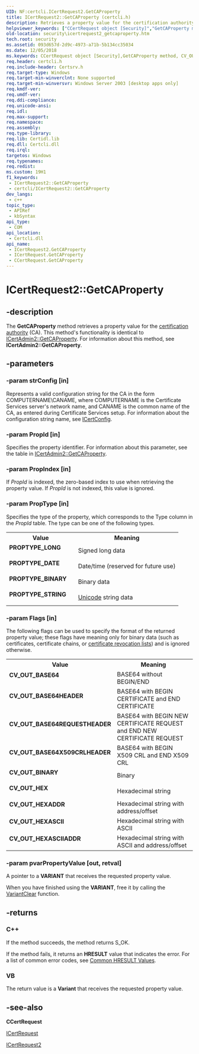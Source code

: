```yaml
---
UID: NF:certcli.ICertRequest2.GetCAProperty
title: ICertRequest2::GetCAProperty (certcli.h)
description: Retrieves a property value for the certification authority (CA).
helpviewer_keywords: ["CCertRequest object [Security]","GetCAProperty method","CV_OUT_BASE64","CV_OUT_BASE64HEADER","CV_OUT_BASE64REQUESTHEADER","CV_OUT_BASE64X509CRLHEADER","CV_OUT_BINARY","CV_OUT_HEX","CV_OUT_HEXADDR","CV_OUT_HEXASCII","CV_OUT_HEXASCIIADDR","GetCAProperty","GetCAProperty method [Security]","GetCAProperty method [Security]","CCertRequest object","GetCAProperty method [Security]","ICertRequest interface","GetCAProperty method [Security]","ICertRequest2 interface","ICertRequest interface [Security]","GetCAProperty method","ICertRequest2 interface [Security]","GetCAProperty method","ICertRequest2.GetCAProperty","ICertRequest2::GetCAProperty","ICertRequest::GetCAProperty","PROPTYPE_BINARY","PROPTYPE_DATE","PROPTYPE_LONG","PROPTYPE_STRING","_certsrv_icertrequest2_getcaproperty","certcli/ICertRequest2::GetCAProperty","certcli/ICertRequest::GetCAProperty","security.icertrequest2_getcaproperty"]
old-location: security\icertrequest2_getcaproperty.htm
tech.root: security
ms.assetid: 093d657d-2d9c-4973-a71b-5b134cc35034
ms.date: 12/05/2018
ms.keywords: CCertRequest object [Security],GetCAProperty method, CV_OUT_BASE64, CV_OUT_BASE64HEADER, CV_OUT_BASE64REQUESTHEADER, CV_OUT_BASE64X509CRLHEADER, CV_OUT_BINARY, CV_OUT_HEX, CV_OUT_HEXADDR, CV_OUT_HEXASCII, CV_OUT_HEXASCIIADDR, GetCAProperty, GetCAProperty method [Security], GetCAProperty method [Security],CCertRequest object, GetCAProperty method [Security],ICertRequest interface, GetCAProperty method [Security],ICertRequest2 interface, ICertRequest interface [Security],GetCAProperty method, ICertRequest2 interface [Security],GetCAProperty method, ICertRequest2.GetCAProperty, ICertRequest2::GetCAProperty, ICertRequest::GetCAProperty, PROPTYPE_BINARY, PROPTYPE_DATE, PROPTYPE_LONG, PROPTYPE_STRING, _certsrv_icertrequest2_getcaproperty, certcli/ICertRequest2::GetCAProperty, certcli/ICertRequest::GetCAProperty, security.icertrequest2_getcaproperty
req.header: certcli.h
req.include-header: Certsrv.h
req.target-type: Windows
req.target-min-winverclnt: None supported
req.target-min-winversvr: Windows Server 2003 [desktop apps only]
req.kmdf-ver: 
req.umdf-ver: 
req.ddi-compliance: 
req.unicode-ansi: 
req.idl: 
req.max-support: 
req.namespace: 
req.assembly: 
req.type-library: 
req.lib: Certidl.lib
req.dll: Certcli.dll
req.irql: 
targetos: Windows
req.typenames: 
req.redist: 
ms.custom: 19H1
f1_keywords:
 - ICertRequest2::GetCAProperty
 - certcli/ICertRequest2::GetCAProperty
dev_langs:
 - c++
topic_type:
 - APIRef
 - kbSyntax
api_type:
 - COM
api_location:
 - Certcli.dll
api_name:
 - ICertRequest2.GetCAProperty
 - ICertRequest.GetCAProperty
 - CCertRequest.GetCAProperty
---
```


# ICertRequest2::GetCAProperty


## -description

The <b>GetCAProperty</b> method retrieves a property value for the <a href="https://docs.microsoft.com/windows/desktop/SecGloss/c-gly">certification authority</a> (CA). This method's functionality is identical to <a href="https://docs.microsoft.com/windows/desktop/api/certadm/nf-certadm-icertadmin2-getcaproperty">ICertAdmin2::GetCAProperty</a>. For information about this method, see <b>ICertAdmin2::GetCAProperty</b>.

## -parameters

### -param strConfig [in]

Represents a valid configuration string for the CA in the form COMPUTERNAME\CANAME, where COMPUTERNAME is the Certificate Services server's network name, and CANAME is the common name of the CA, as entered during Certificate Services setup. For information about the configuration string name, see 
<a href="https://docs.microsoft.com/windows/desktop/api/certcli/nn-certcli-icertconfig">ICertConfig</a>.

### -param PropId [in]

Specifies the property identifier. For information about this parameter, see the table in 
<a href="https://docs.microsoft.com/windows/desktop/api/certadm/nf-certadm-icertadmin2-getcaproperty">ICertAdmin2::GetCAProperty</a>.

### -param PropIndex [in]

If <i>PropId</i> is indexed, the zero-based index to use when retrieving the property value. If <i>PropId</i> is not indexed, this value is ignored.

### -param PropType [in]

Specifies the type of the property, which corresponds to the Type column in the <i>PropId</i> table. The type can be one of the following types.

<table>
<tr>
<th>Value</th>
<th>Meaning</th>
</tr>
<tr>
<td width="40%"><a id="PROPTYPE_LONG"></a><a id="proptype_long"></a><dl>
<dt><b>PROPTYPE_LONG</b></dt>
</dl>
</td>
<td width="60%">
Signed long data

</td>
</tr>
<tr>
<td width="40%"><a id="PROPTYPE_DATE"></a><a id="proptype_date"></a><dl>
<dt><b>PROPTYPE_DATE</b></dt>
</dl>
</td>
<td width="60%">
Date/time (reserved for future use)

</td>
</tr>
<tr>
<td width="40%"><a id="PROPTYPE_BINARY"></a><a id="proptype_binary"></a><dl>
<dt><b>PROPTYPE_BINARY</b></dt>
</dl>
</td>
<td width="60%">
Binary data

</td>
</tr>
<tr>
<td width="40%"><a id="PROPTYPE_STRING"></a><a id="proptype_string"></a><dl>
<dt><b>PROPTYPE_STRING</b></dt>
</dl>
</td>
<td width="60%">
<a href="https://docs.microsoft.com/windows/desktop/SecGloss/u-gly">Unicode</a> string data

</td>
</tr>
</table>

### -param Flags [in]

The following flags can be used to specify the format of the returned property value; these flags have meaning only for binary data (such as certificates, certificate chains, or <a href="https://docs.microsoft.com/windows/desktop/SecGloss/c-gly">certificate revocation lists</a>) and is ignored otherwise.

<table>
<tr>
<th>Value</th>
<th>Meaning</th>
</tr>
<tr>
<td width="40%"><a id="CV_OUT_BASE64"></a><a id="cv_out_base64"></a><dl>
<dt><b>CV_OUT_BASE64</b></dt>
</dl>
</td>
<td width="60%">
BASE64 without BEGIN/END

</td>
</tr>
<tr>
<td width="40%"><a id="CV_OUT_BASE64HEADER"></a><a id="cv_out_base64header"></a><dl>
<dt><b>CV_OUT_BASE64HEADER</b></dt>
</dl>
</td>
<td width="60%">
BASE64 with BEGIN CERTIFICATE and END CERTIFICATE

</td>
</tr>
<tr>
<td width="40%"><a id="CV_OUT_BASE64REQUESTHEADER"></a><a id="cv_out_base64requestheader"></a><dl>
<dt><b>CV_OUT_BASE64REQUESTHEADER</b></dt>
</dl>
</td>
<td width="60%">
BASE64 with BEGIN NEW CERTIFICATE REQUEST and END NEW CERTIFICATE REQUEST

</td>
</tr>
<tr>
<td width="40%"><a id="CV_OUT_BASE64X509CRLHEADER"></a><a id="cv_out_base64x509crlheader"></a><dl>
<dt><b>CV_OUT_BASE64X509CRLHEADER</b></dt>
</dl>
</td>
<td width="60%">
BASE64 with BEGIN X509 CRL and END X509 CRL

</td>
</tr>
<tr>
<td width="40%"><a id="CV_OUT_BINARY"></a><a id="cv_out_binary"></a><dl>
<dt><b>CV_OUT_BINARY</b></dt>
</dl>
</td>
<td width="60%">
Binary

</td>
</tr>
<tr>
<td width="40%"><a id="CV_OUT_HEX"></a><a id="cv_out_hex"></a><dl>
<dt><b>CV_OUT_HEX</b></dt>
</dl>
</td>
<td width="60%">
Hexadecimal string

</td>
</tr>
<tr>
<td width="40%"><a id="CV_OUT_HEXADDR"></a><a id="cv_out_hexaddr"></a><dl>
<dt><b>CV_OUT_HEXADDR</b></dt>
</dl>
</td>
<td width="60%">
Hexadecimal string with address/offset

</td>
</tr>
<tr>
<td width="40%"><a id="CV_OUT_HEXASCII"></a><a id="cv_out_hexascii"></a><dl>
<dt><b>CV_OUT_HEXASCII</b></dt>
</dl>
</td>
<td width="60%">
Hexadecimal string with ASCII

</td>
</tr>
<tr>
<td width="40%"><a id="CV_OUT_HEXASCIIADDR"></a><a id="cv_out_hexasciiaddr"></a><dl>
<dt><b>CV_OUT_HEXASCIIADDR</b></dt>
</dl>
</td>
<td width="60%">
Hexadecimal string with ASCII and address/offset

</td>
</tr>
</table>

### -param pvarPropertyValue [out, retval]

A pointer to a <b>VARIANT</b> that receives the requested property value.

When you have finished using the <b>VARIANT</b>, free it by calling the <a href="https://docs.microsoft.com/previous-versions/windows/desktop/api/oleauto/nf-oleauto-variantclear">VariantClear</a> function.

## -returns

<h3>C++</h3>
 If the method succeeds, the method returns S_OK.

If the method fails, it returns an <b>HRESULT</b> value that indicates the error. For a list of common error codes, see <a href="https://docs.microsoft.com/windows/desktop/SecCrypto/common-hresult-values">Common HRESULT Values</a>.

<h3>VB</h3>
The return value is a <b>Variant</b> that receives the requested property value.

## -see-also

<b>CCertRequest</b>



<a href="https://docs.microsoft.com/windows/desktop/api/certcli/nn-certcli-icertrequest">ICertRequest</a>



<a href="https://docs.microsoft.com/windows/desktop/api/certcli/nn-certcli-icertrequest2">ICertRequest2</a>

